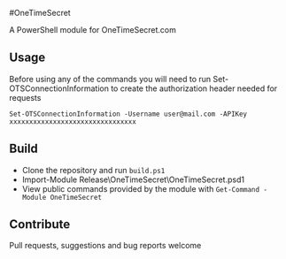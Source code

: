 #OneTimeSecret

A PowerShell module for OneTimeSecret.com

## Usage

Before using any of the commands you will need to run Set-OTSConnectionInformation to create the authorization header needed for requests

`Set-OTSConnectionInformation -Username user@mail.com -APIKey xxxxxxxxxxxxxxxxxxxxxxxxxxxxxxxx`

## Build

- Clone the repository and run `build.ps1`
- Import-Module Release\OneTimeSecret\OneTimeSecret.psd1
- View public commands provided by the module with `Get-Command -Module OneTimeSecret`

## Contribute

Pull requests, suggestions and bug reports welcome

